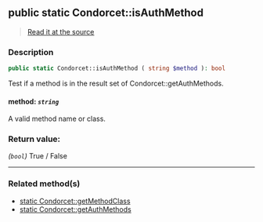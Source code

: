 ## public static Condorcet::isAuthMethod

> [Read it at the source](https://github.com/julien-boudry/Condorcet/blob/master/src/Condorcet.php#L151)

### Description    

```php
public static Condorcet::isAuthMethod ( string $method ): bool
```

Test if a method is in the result set of Condorcet::getAuthMethods.
    

#### **method:** *`string`*   
A valid method name or class.    


### Return value:   

*(`bool`)* True / False


---------------------------------------

### Related method(s)      

* [static Condorcet::getMethodClass](/Docs/ApiReferences/Condorcet%20Class/public%20static%20Condorcet--getMethodClass.md)    
* [static Condorcet::getAuthMethods](/Docs/ApiReferences/Condorcet%20Class/public%20static%20Condorcet--getAuthMethods.md)    
